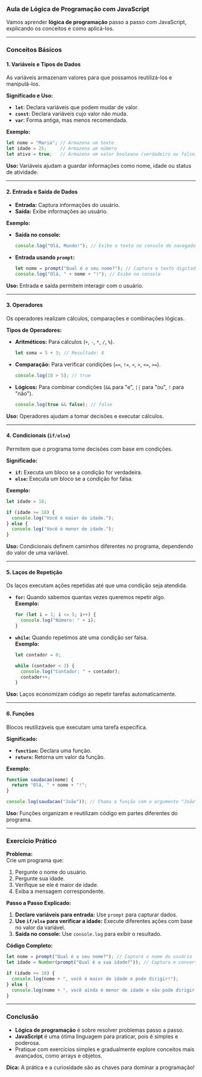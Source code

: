 ### **Aula de Lógica de Programação com JavaScript**  
Vamos aprender **lógica de programação** passo a passo com JavaScript, explicando os conceitos e como aplicá-los.

---

### **Conceitos Básicos**

#### 1. **Variáveis e Tipos de Dados**
As variáveis armazenam valores para que possamos reutilizá-los e manipulá-los.

**Significado e Uso:**  
- **`let`**: Declara variáveis que podem mudar de valor.  
- **`const`**: Declara variáveis cujo valor não muda.  
- **`var`**: Forma antiga, mas menos recomendada.

**Exemplo:**
```javascript
let nome = "Maria"; // Armazena um texto
let idade = 25;     // Armazena um número
let ativo = true;   // Armazena um valor booleano (verdadeiro ou falso)
```
**Uso:** Variáveis ajudam a guardar informações como nome, idade ou status de atividade.

---

#### 2. **Entrada e Saída de Dados**
- **Entrada:** Captura informações do usuário.  
- **Saída:** Exibe informações ao usuário.

**Exemplo:**  
- **Saída no console:**
  ```javascript
  console.log("Olá, Mundo!"); // Exibe o texto no console do navegador
  ```
- **Entrada usando `prompt`:**
  ```javascript
  let nome = prompt("Qual é o seu nome?"); // Captura o texto digitado pelo usuário
  console.log("Olá, " + nome + "!"); // Exibe no console
  ```
**Uso:** Entrada e saída permitem interagir com o usuário.

---

#### 3. **Operadores**
Os operadores realizam cálculos, comparações e combinações lógicas.

**Tipos de Operadores:**  
- **Aritméticos:** Para cálculos (`+`, `-`, `*`, `/`, `%`).
  ```javascript
  let soma = 5 + 3; // Resultado: 8
  ```
- **Comparação:** Para verificar condições (`==`, `!=`, `<`, `>`, `<=`, `>=`).
  ```javascript
  console.log(10 > 5); // true
  ```
- **Lógicos:** Para combinar condições (`&&` para "e", `||` para "ou", `!` para "não").
  ```javascript
  console.log(true && false); // false
  ```

**Uso:** Operadores ajudam a tomar decisões e executar cálculos.

---

#### 4. **Condicionais (`if/else`)**
Permitem que o programa tome decisões com base em condições.

**Significado:**  
- **`if`:** Executa um bloco se a condição for verdadeira.  
- **`else`:** Executa um bloco se a condição for falsa.

**Exemplo:**
```javascript
let idade = 18;

if (idade >= 18) {
  console.log("Você é maior de idade.");
} else {
  console.log("Você é menor de idade.");
}
```
**Uso:** Condicionais definem caminhos diferentes no programa, dependendo do valor de uma variável.

---

#### 5. **Laços de Repetição**
Os laços executam ações repetidas até que uma condição seja atendida.

- **`for`:** Quando sabemos quantas vezes queremos repetir algo.  
  **Exemplo:**
  ```javascript
  for (let i = 1; i <= 5; i++) {
    console.log("Número: " + i);
  }
  ```
- **`while`:** Quando repetimos até uma condição ser falsa.  
  **Exemplo:**
  ```javascript
  let contador = 0;

  while (contador < 3) {
    console.log("Contador: " + contador);
    contador++;
  }
  ```

**Uso:** Laços economizam código ao repetir tarefas automaticamente.

---

#### 6. **Funções**
Blocos reutilizáveis que executam uma tarefa específica.

**Significado:**  
- **`function`:** Declara uma função.  
- **`return`:** Retorna um valor da função.

**Exemplo:**
```javascript
function saudacao(nome) {
  return "Olá, " + nome + "!";
}

console.log(saudacao("João")); // Chama a função com o argumento "João"
```
**Uso:** Funções organizam e reutilizam código em partes diferentes do programa.

---

### **Exercício Prático**
**Problema:**  
Crie um programa que:  
1. Pergunte o nome do usuário.  
2. Pergunte sua idade.  
3. Verifique se ele é maior de idade.  
4. Exiba a mensagem correspondente.  

**Passo a Passo Explicado:**  
1. **Declare variáveis para entrada:** Use `prompt` para capturar dados.  
2. **Use `if/else` para verificar a idade:** Execute diferentes ações com base no valor da variável.  
3. **Saída no console:** Use `console.log` para exibir o resultado.

**Código Completo:**
```javascript
let nome = prompt("Qual é o seu nome?"); // Captura o nome do usuário
let idade = Number(prompt("Qual é a sua idade?")); // Captura e converte a idade para número

if (idade >= 18) {
  console.log(nome + ", você é maior de idade e pode dirigir!");
} else {
  console.log(nome + ", você ainda é menor de idade e não pode dirigir.");
}
```

---

### **Conclusão**
- **Lógica de programação** é sobre resolver problemas passo a passo.
- **JavaScript** é uma ótima linguagem para praticar, pois é simples e poderosa.
- Pratique com exercícios simples e gradualmente explore conceitos mais avançados, como arrays e objetos. 

**Dica:** A prática e a curiosidade são as chaves para dominar a programação!